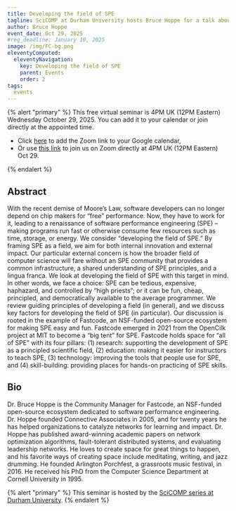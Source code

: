 ```yaml
---
title: Developing the field of SPE
tagline: SciCOMP at Durham University hosts Bruce Hoppe for a talk about Fastcode
author: Bruce Hoppe
event_date: Oct 29, 2025
#reg_deadline: January 10, 2025
image: /img/FC-bg.png
eleventyComputed:
  eleventyNavigation:
    key: Developing the field of SPE
    parent: Events
    order: 2
tags:
  events
---
```



{% alert "primary" %}
This free virtual seminar is 4PM UK (12PM Eastern) Wednesday October 29, 2025. You can add it to your calendar or join directly at the appointed time.<ul><li>Click <a href="https://mit.zoom.us/meeting/tJIvdeqhqT8qGtNKQdhlkExTm7heU85HXuGM/calendar/google/add">here</a> to add the Zoom link to your Google calendar,</li><li>Or use <a href="https://mit.zoom.us/j/96223974007">this link</a> to join us on Zoom directly at 4PM UK (12PM Eastern) Oct 29.</li></ul>
{% endalert %}


## Abstract

With the recent demise of Moore’s Law, software developers can no longer depend on chip makers for “free” performance. Now, they have to work for it, leading to a renaissance of software performance engineering (SPE) – making programs run fast or otherwise consume few resources such as time, storage, or energy. We consider “developing the field of SPE.” By framing SPE as a field, we aim for both internal innovation and external impact. Our particular external concern is how the broader field of computer science will fare without an SPE community that provides a common infrastructure, a shared understanding of SPE principles, and a lingua franca. We look at developing the field of SPE with this target in mind. In other words, we face a choice: SPE can be tedious, expensive, haphazard, and controlled by “high priests”; or it can be fun, cheap, principled, and democratically available to the average programmer. We review guiding principles of developing a field (in general), and we discuss key factors for developing the field of SPE (in particular). Our discussion is rooted in the example of Fastcode, an NSF-funded open-source ecosystem for making SPE easy and fun. Fastcode emerged in 2021 from the OpenCilk project at MIT to become a “big tent” for SPE. Fastcode holds space for “all of SPE” with its four pillars: (1) research: supporting the development of SPE as a principled scientific field, (2) education: making it easier for instructors to teach SPE, (3) technology: improving the tools that people use for SPE, and (4) skill-building: providing places for hands-on practicing of SPE skills. 



## Bio

Dr. Bruce Hoppe is the Community Manager for Fastcode, an NSF-funded open-source ecosystem dedicated to software performance engineering. Dr. Hoppe founded Connective Associates in 2005, and for twenty years he has helped organizations to catalyze networks for learning and impact. Dr. Hoppe has published award-winning academic papers on network optimization algorithms, fault-tolerant distributed systems, and evaluating leadership networks. He loves to create space for great things to happen, and his favorite ways of creating space include meditating, writing, and jazz drumming. He founded Arlington Porchfest, a grassroots music festival, in 2016. He received his PhD from the Computer Science Department at Cornell University in 1995.

{% alert "primary" %}
This seminar is hosted by the [SciCOMP series at Durham University](https://scicomp.webspace.durham.ac.uk/events/seminar_series/).
{% endalert %}